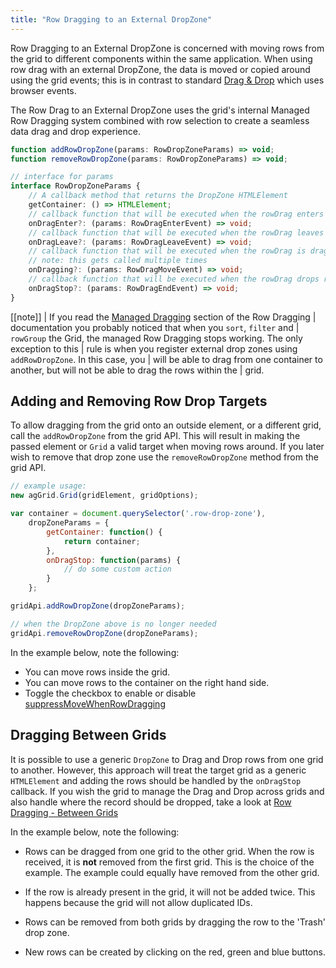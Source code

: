```yaml
---
title: "Row Dragging to an External DropZone"
---
```


Row Dragging to an External DropZone is concerned with moving rows from the grid to different components within the same application. When using row drag with an external DropZone, the data is moved or copied around using the grid events; this is in contrast to standard [Drag &amp; Drop](../drag-and-drop/) which uses browser events.

The Row Drag to an External DropZone uses the grid's internal Managed Row Dragging system combined with row selection
to create a seamless data drag and drop experience.

```ts
function addRowDropZone(params: RowDropZoneParams) => void;
function removeRowDropZone(params: RowDropZoneParams) => void;

// interface for params
interface RowDropZoneParams {
    // A callback method that returns the DropZone HTMLElement
    getContainer: () => HTMLElement;
    // callback function that will be executed when the rowDrag enters the target
    onDragEnter?: (params: RowDragEnterEvent) => void;
    // callback function that will be executed when the rowDrag leaves the target
    onDragLeave?: (params: RowDragLeaveEvent) => void;
    // callback function that will be executed when the rowDrag is dragged inside the target
    // note: this gets called multiple times
    onDragging?: (params: RowDragMoveEvent) => void;
    // callback function that will be executed when the rowDrag drops rows within the target
    onDragStop?: (params: RowDragEndEvent) => void;
}
```

[[note]]
| If you read the [Managed Dragging](../row-dragging/#managed-dragging) section of the Row Dragging
| documentation you probably noticed that when you `sort`, `filter` and
| `rowGroup` the Grid, the managed Row Dragging stops working. The only exception to this
| rule is when you register external drop zones using `addRowDropZone`. In this case, you
| will be able to drag from one container to another, but will not be able to drag the rows within the
| grid.


## Adding and Removing Row Drop Targets

To allow dragging from the grid onto an outside element, or a different grid, call the `addRowDropZone` from the grid API. This will result in making the passed element or `Grid` a valid target when moving rows around. If you later wish to remove that drop zone use the `removeRowDropZone` method from the grid API.


```js
// example usage:
new agGrid.Grid(gridElement, gridOptions);

var container = document.querySelector('.row-drop-zone'),
    dropZoneParams = {
        getContainer: function() {
            return container;
        },
        onDragStop: function(params) {
            // do some custom action
        }
    };

gridApi.addRowDropZone(dropZoneParams);

// when the DropZone above is no longer needed
gridApi.removeRowDropZone(dropZoneParams);
```

In the example below, note the following:

- You can move rows inside the grid.
- You can move rows to the container on the right hand side.
- Toggle the checkbox to enable or disable [suppressMoveWhenRowDragging](../row-dragging/#suppress-move-when-dragging)

<grid-example title='Simple' name='simple' type='generated'></grid-example>

## Dragging Between Grids

It is possible to use a generic `DropZone` to Drag and Drop rows from one grid to another. However, this approach will treat the target grid as a generic `HTMLElement` and adding the rows should be handled by the `onDragStop` callback. If you wish the grid to manage the Drag and Drop across grids and also handle where the record should be dropped, take a look at
[Row Dragging - Between Grids](../row-dragging-to-grid/)

In the example below, note the following:

- Rows can be dragged from one grid to the other grid. When the row is received, it is **not** removed from the first grid. This is the choice of the example. The example could equally have removed from the other grid.

- If the row is already present in the grid, it will not be added twice. This happens because the grid will not allow duplicated IDs.

- Rows can be removed from both grids by dragging the row to the 'Trash' drop zone.

- New rows can be created by clicking on the red, green and blue buttons.


<grid-example title='Two Grids' name='two-grids' type='vanilla' options='{ "extras": ["fontawesome"] }'></grid-example>

